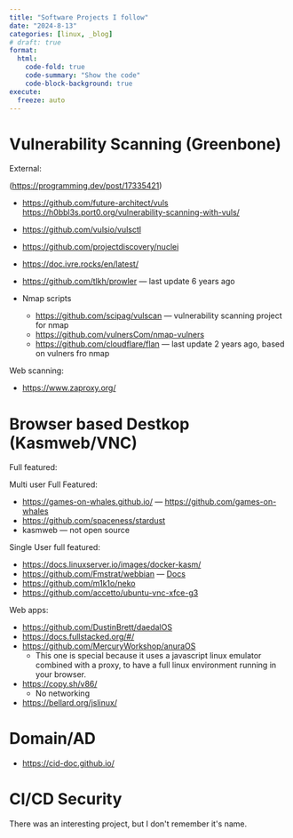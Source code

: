 ```yaml
---
title: "Software Projects I follow"
date: "2024-8-13"
categories: [linux, _blog]
# draft: true
format:
  html:
    code-fold: true
    code-summary: "Show the code"
    code-block-background: true
execute:
  freeze: auto
---
```



# Vulnerability Scanning (Greenbone)

External:

(https://programming.dev/post/17335421)

* https://github.com/future-architect/vuls https://h0bbl3s.port0.org/vulnerability-scanning-with-vuls/
* https://github.com/vulsio/vulsctl
* https://github.com/projectdiscovery/nuclei
* https://doc.ivre.rocks/en/latest/
* https://github.com/tlkh/prowler — last update 6 years ago

* Nmap scripts
    * https://github.com/scipag/vulscan — vulnerability scanning project for nmap
    * https://github.com/vulnersCom/nmap-vulners
    * https://github.com/cloudflare/flan — last update 2 years ago, based on vulners fro nmap


Web scanning:

* https://www.zaproxy.org/


# Browser based Destkop (Kasmweb/VNC)


Full featured: 

Multi user Full Featured:

* https://games-on-whales.github.io/ — https://github.com/games-on-whales
* https://github.com/spaceness/stardust
* kasmweb — not open source


Single User full featured: 

* https://docs.linuxserver.io/images/docker-kasm/
* https://github.com/Fmstrat/webbian — [Docs](https://nowsci.com/webbian/)
* https://github.com/m1k1o/neko
* https://github.com/accetto/ubuntu-vnc-xfce-g3


Web apps:

* https://github.com/DustinBrett/daedalOS
* https://docs.fullstacked.org/#/
* https://github.com/MercuryWorkshop/anuraOS
    - This one is special because it uses a javascript linux emulator combined with a proxy, to have a full linux environment running in your browser.
* https://copy.sh/v86/
  - No networking
* https://bellard.org/jslinux/



# Domain/AD

* https://cid-doc.github.io/


# CI/CD Security

There was an interesting project, but I don't remember it's name. 
